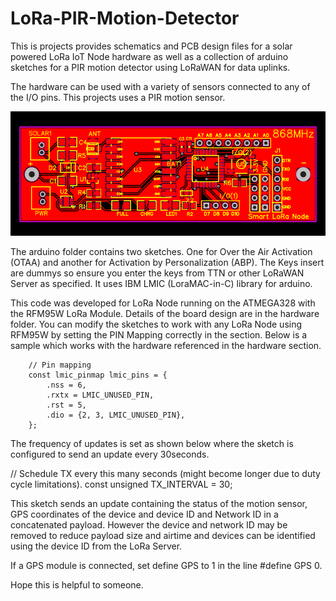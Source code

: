 # LoRa-PIR-Motion-Detector
This is projects provides schematics and PCB design files for a solar powered LoRa IoT Node hardware as well as a collection of arduino sketches for a PIR motion detector using LoRaWAN for data uplinks.

The hardware can be used with a variety of sensors connected to any of the I/O pins. This projects uses a PIR motion sensor.

<p align="center">
  <img src="https://github.com/aizukanne/LoRa-PIR-Motion-Detector/blob/master/Hardware/PCB_Smart-LoRa-Node-PCB.png" alt="24-pin Header"/>
</p>

The arduino folder contains two sketches. One for Over the Air Activation (OTAA) and another for Activation by Personalization (ABP). The Keys insert are dummys so ensure you enter the keys from TTN or other LoRaWAN Server as specified. It uses IBM LMIC (LoraMAC-in-C) library for arduino.

This code was developed for LoRa Node running on the ATMEGA328 with the RFM95W LoRa Module. Details of the board design are in the hardware folder. You can modify the sketches to work with any LoRa Node using RFM95W by setting the PIN Mapping correctly in the section. Below is a sample which works with the hardware referenced in the hardware section.

		// Pin mapping
		const lmic_pinmap lmic_pins = {
			.nss = 6,
			.rxtx = LMIC_UNUSED_PIN,
			.rst = 5,
			.dio = {2, 3, LMIC_UNUSED_PIN},
		};

The frequency of updates is set as shown below where the sketch is configured to send an update every 30seconds.

// Schedule TX every this many seconds (might become longer due to duty cycle limitations).
const unsigned TX_INTERVAL = 30;

This sketch sends an update containing the status of the motion sensor, GPS coordinates of the device and device ID and Network ID in a concatenated payload. However the device and network ID may be removed to reduce payload size and airtime and devices can be identified using the device ID from the LoRa Server.

If a GPS module is connected, set define GPS to 1 in the line 	#define GPS 0.
		
Hope this is helpful to someone.
